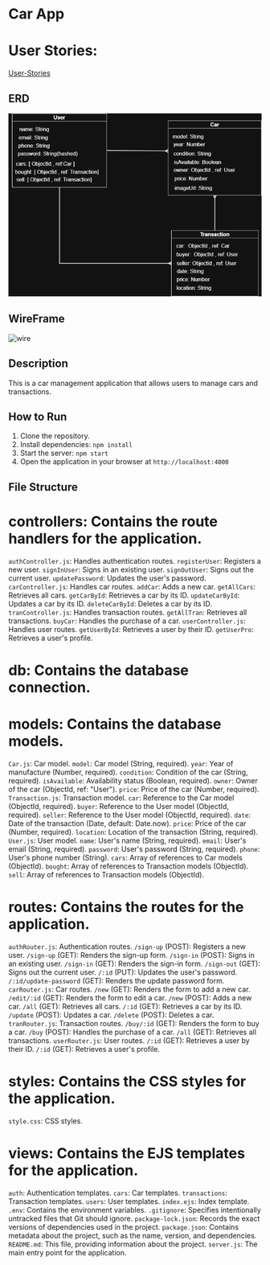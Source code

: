 # Car App

# **User Stories:**
[User-Stories](./planning-materials/User-Stories.md) 

## ERD
![ERD](./planning-materials/ERD.png)


## WireFrame
![wire](./planning-materials/WireFrame.png)

## Description

This is a car management application that allows users to manage cars and transactions.

## How to Run

1.  Clone the repository.
2.  Install dependencies: `npm install`
3.  Start the server: `npm start`
4.  Open the application in your browser at `http://localhost:4000`

## File Structure

# **controllers**: Contains the route handlers for the application.

`authController.js`: Handles authentication routes.
`registerUser`: Registers a new user.
`signInUser`: Signs in an existing user.
`signOutUser`: Signs out the current user.
`updatePassword`: Updates the user's password.
`carController.js`: Handles car routes.
`addCar`: Adds a new car.
`getAllCars`: Retrieves all cars.
`getCarById`: Retrieves a car by its ID.
`updateCarById`: Updates a car by its ID.
`deleteCarById`: Deletes a car by its ID.
`tranController.js`: Handles transaction routes.
`getAllTran`: Retrieves all transactions.
`buyCar`: Handles the purchase of a car.
`userController.js`: Handles user routes.
`getUserById`: Retrieves a user by their ID.
`getUserPro`: Retrieves a user's profile.

# **db**: Contains the database connection. 

# **models**: Contains the database models.

`Car.js`: Car model.
`model`: Car model (String, required).
`year`: Year of manufacture (Number, required).
`condition`: Condition of the car (String, required).
`isAvailable`: Availability status (Boolean, required).
`owner`: Owner of the car (ObjectId, ref: "User").
`price`: Price of the car (Number, required).
`Transaction.js`: Transaction model.
`car`: Reference to the Car model (ObjectId, required).
`buyer`: Reference to the User model (ObjectId, required).
`seller`: Reference to the User model (ObjectId, required).
`date`: Date of the transaction (Date, default: Date.now).
`price`: Price of the car (Number, required).
`location`: Location of the transaction (String, required).
`User.js`: User model.
`name`: User's name (String, required).
`email`: User's email (String, required).
`password`: User's password (String, required).
`phone`: User's phone number (String).
`cars`: Array of references to Car models (ObjectId).
`bought`: Array of references to Transaction models (ObjectId).
`sell`: Array of references to Transaction models (ObjectId).

# **routes**: Contains the routes for the application.

`authRouter.js`: Authentication routes.
`/sign-up` (POST): Registers a new user.
`/sign-up` (GET): Renders the sign-up form.
`/sign-in` (POST): Signs in an existing user.
`/sign-in` (GET): Renders the sign-in form.
`/sign-out` (GET): Signs out the current user.
`/:id` (PUT): Updates the user's password.
`/:id/update-password` (GET): Renders the update password form.
`carRouter.js`: Car routes.
`/new` (GET): Renders the form to add a new car.
`/edit/:id` (GET): Renders the form to edit a car.
`/new` (POST): Adds a new car.
`/all` (GET): Retrieves all cars.
`/:id` (GET): Retrieves a car by its ID.
`/update` (POST): Updates a car.
`/delete` (POST): Deletes a car.
`tranRouter.js`: Transaction routes.
`/buy/:id` (GET): Renders the form to buy a car.
`/buy` (POST): Handles the purchase of a car.
`/all` (GET): Retrieves all transactions.
`userRouter.js`: User routes.
`/:id` (GET): Retrieves a user by their ID.
`/:id` (GET): Retrieves a user's profile.

# **styles**: Contains the CSS styles for the application.

`style.css`: CSS styles.

# **views**: Contains the EJS templates for the application.

`auth`: Authentication templates.
`cars`: Car templates.
`transactions`: Transaction templates.
`users`: User templates.
`index.ejs`: Index template.
`.env`: Contains the environment variables.
`.gitignore`: Specifies intentionally untracked files that Git should ignore.
`package-lock.json`: Records the exact versions of dependencies used in the project.
`package.json`: Contains metadata about the project, such as the name, version, and dependencies.
`README.md`: This file, providing information about the project.
`server.js`: The main entry point for the application.
